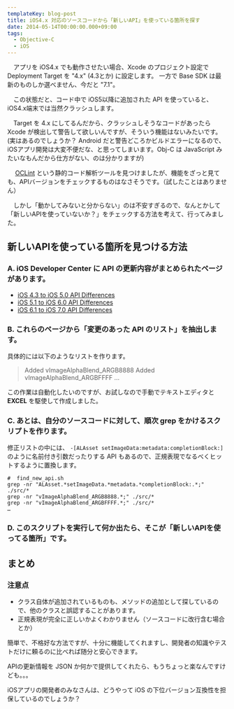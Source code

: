 ```yaml
---
templateKey: blog-post
title: iOS4.x 対応のソースコードから「新しいAPI」を使っている箇所を探す
date: 2014-05-14T00:00:00.000+09:00
tags:
  - Objective-C
  - iOS
---
```


　アプリを iOS4.x でも動作させたい場合、Xcode のプロジェクト設定で Deployment Target を "4.x" (4.3とか) に設定します。
一方で Base SDK は最新のものしか選べません、今だと "7.1"。
<!--more-->
　この状態だと、コード中で iOS5以降に追加された API を使っていると、iOS4.x端末では当然クラッシュします。

　Target を 4.x にしてるんだから、クラッシュしそうなコードがあったら Xcode が検出して警告して欲しいんですが、そういう機能はないみたいです。(実はあるのでしょうか？ Android だと警告どころかビルドエラーになるので、iOSアプリ開発は大変不便だな、と思ってしまいます。Obj-C は JavaScript みたいなもんだから仕方がない、のは分かりますが)

　 [OCLint](http://oclint.org/) という静的コード解析ツールを見つけましたが、機能をざっと見ても、APIバージョンをチェックするものはなさそうです。（試したことはありません）

　しかし「動かしてみないと分からない」のは不安すぎるので、なんとかして「新しいAPIを使っていないか？」をチェックする方法を考えて、行ってみました。

## 新しいAPIを使っている箇所を見つける方法

### A. iOS Developer Center に API の更新内容がまとめられたページがあります。

* [iOS 4.3 to iOS 5.0 API Differences](https://developer.apple.com/library/ios/releasenotes/General/iOS50APIDiff/index.html#//apple_ref/doc/uid/TP40011042)
* [iOS 5.1 to iOS 6.0 API Differences](https://developer.apple.com/LIBRARY/ios/releasenotes/General/iOS60APIDiffs/index.html)
* [iOS 6.1 to iOS 7.0 API Differences](https://developer.apple.com/LIBRARY/IOS/releasenotes/General/iOS70APIDiffs/index.html)


### B. これらのページから「変更のあった API のリスト」を抽出します。

具体的には以下のようなリストを作ります。
>Added vImageAlphaBlend_ARGB8888
>Added vImageAlphaBlend_ARGBFFFF
>…

この作業は自動化したいのですが、お試しなので手動でテキストエディタと **EXCEL** を駆使して作成しました。

### C. あとは、自分のソースコードに対して、順次 grep をかけるスクリプトを作ります。

修正リストの中には、 ``-[ALAsset setImageData:metadata:completionBlock:]`` のように名前付き引数だったりする API もあるので、正規表現でなるべくヒットするように置換します。

```
#  find_new_api.sh
grep -nr "ALAsset.*setImageData.*metadata.*completionBlock:.*;" ./src/*
grep -nr "vImageAlphaBlend_ARGB8888.*;" ./src/*
grep -nr "vImageAlphaBlend_ARGBFFFF.*;" ./src/*
…
```

### D. このスクリプトを実行して何か出たら、そこが「新しいAPIを使ってる箇所」です。

## まとめ

### 注意点

* クラス自体が追加されているものも、メソッドの追加として探しているので、他のクラスと誤認することがあります。
* 正規表現が完全に正しいかよくわかりません（ソースコードに改行含む場合とか）


簡単で、不格好な方法ですが、十分に機能してくれますし、開発者の知識やテストだけに頼るのに比べれば随分と安心できます。

APIの更新情報を JSON か何かで提供してくれたら、もうちょっと楽なんですけども。。。

iOSアプリの開発者のみなさんは、どうやって iOS の下位バージョン互換性を担保しているのでしょうか？
